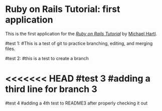 # Ruby on Rails Tutorial: first application

This is the first application for the
[*Ruby on Rails Tutorial*](http://railstutorial.org/)
by [Michael Hartl](http://michaelhartl.com/).

#test 1:
#This is a test of git to practice branching, editing, and merging files.

#test 2:
#this is a test to create a branch

<<<<<<< HEAD
#test 3
#adding a third line for branch 3
=======
#test 4
#adding a 4th test to README3 after properly checking it out